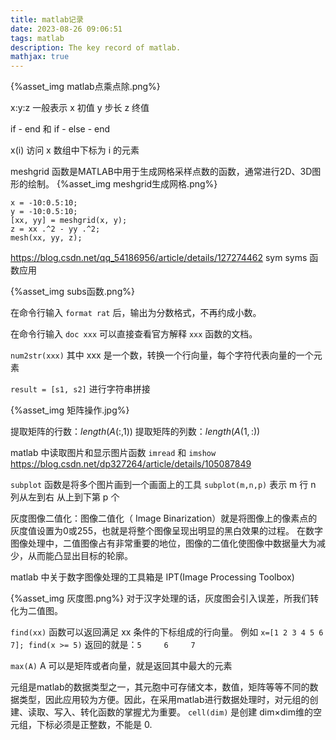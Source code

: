 ```yaml
---
title: matlab记录
date: 2023-08-26 09:06:51
tags: matlab
description: The key record of matlab. 
mathjax: true
---
```

{%asset_img matlab点乘点除.png%}

x:y:z 一般表示 x 初值 y 步长 z 终值

if - end 和 if - else - end

x(i) 访问 x 数组中下标为 i 的元素

meshgrid 函数是MATLAB中用于生成网格采样点数的函数，通常进行2D、3D图形的绘制。
{%asset_img meshgrid生成网格.png%}
```
x = -10:0.5:10;
y = -10:0.5:10;
[xx, yy] = meshgrid(x, y);
z = xx .^2 - yy .^2;
mesh(xx, yy, z);
```

https://blog.csdn.net/qq_54186956/article/details/127274462 sym syms 函数应用

{%asset_img subs函数.png%}

在命令行输入 `format rat` 后，输出为分数格式，不再约成小数。

在命令行输入 `doc xxx` 可以直接查看官方解释 `xxx` 函数的文档。

`num2str(xxx)` 其中 xxx 是一个数，转换一个行向量，每个字符代表向量的一个元素

`result = [s1, s2]` 进行字符串拼接

{%asset_img 矩阵操作.jpg%}

提取矩阵的行数：$length(A(:,1))$
提取矩阵的列数：$length(A(1,:))$

matlab 中读取图片和显示图片函数 `imread` 和 `imshow` https://blog.csdn.net/dp327264/article/details/105087849

`subplot` 函数是将多个图片画到一个画面上的工具 `subplot(m,n,p)` 表示 m 行 n 列从左到右 从上到下第 p 个

灰度图像二值化：图像二值化（ Image Binarization）就是将图像上的像素点的灰度值设置为0或255，也就是将整个图像呈现出明显的黑白效果的过程。
在数字图像处理中，二值图像占有非常重要的地位，图像的二值化使图像中数据量大为减少，从而能凸显出目标的轮廓。

matlab 中关于数字图像处理的工具箱是 IPT(Image Processing Toolbox) 

{%asset_img 灰度图.png%}
对于汉字处理的话，灰度图会引入误差，所我们转化为二值图。

`find(xx)` 函数可以返回满足 xx 条件的下标组成的行向量。
例如 `x=[1 2 3 4 5 6 7]; find(x >= 5)` 返回的就是：`5     6     7`

`max(A)` A 可以是矩阵或者向量，就是返回其中最大的元素

元组是matlab的数据类型之一，其元胞中可存储文本，数值，矩阵等等不同的数据类型，因此应用较为方便。因此，在采用matlab进行数据处理时，对元组的创建、读取、写入、转化函数的掌握尤为重要。
`cell(dim)` 是创建 dim$\times$dim维的空元组，下标必须是正整数，不能是 0.